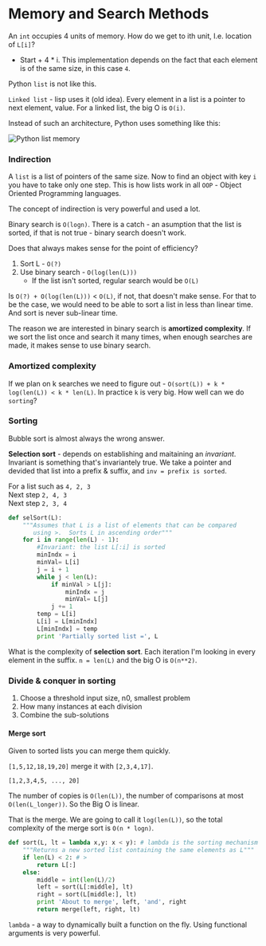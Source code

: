 Memory and Search Methods
=========================

An `int` occupies 4 units of memory. How do we get to ith unit, I.e. location of `L[i]`?

- Start + 4 * i. This implementation depends on the fact that each element is of the same size, in this case `4`.

Python `list` is not like this.

`Linked list` - lisp uses it (old idea). Every element in a list is a pointer to next element, value. For a linked list, the big O is `O(i)`.

Instead of such an architecture, Python uses something like this:

![Python list memory](http://dl.dropbox.com/u/31042440/python-list-memory.png)

### Indirection

A `list` is a list of pointers of the same size. Now to find an object with key `i` you have to take only one step. This is how lists work in all `OOP` - Object Oriented Programming languages.

The concept of indirection is very powerful and used a lot.

Binary search is `O(logn)`. There is a catch - an asumption that the list is sorted, if that is not true - binary search doesn't work.

Does that always makes sense for the point of efficiency?

1. Sort L - `O(?)`
2. Use binary search - `O(log(len(L)))`
    - If the list isn't sorted, regular search would be `O(L)`

Is `O(?) + O(log(len(L)))` < `O(L)`, if not, that doesn't make sense. For that to be the case, we would need to be able to sort a list in less than linear time. And sort is never sub-linear time.

The reason we are interested in binary search is **amortized complexity**. If we sort the list once and search it many times, when enough searches are made, it makes sense to use binary search.

### Amortized complexity

If we plan on k searches we need to figure out - `O(sort(L)) + k * log(len(L)) < k * len(L)`. In practice `k` is very big. How well can we do `sorting`?

### Sorting

Bubble sort is almost always the wrong answer.

**Selection sort** - depends on establishing and maitaining an *invariant*. Invariant is something that's invariantely true. We take a pointer and devided that list into a prefix & suffix, and `inv = prefix is sorted`.

For a list such as `4, 2, 3`  
Next step `2, 4, 3`  
Next step `2, 3, 4`

```Python
def selSort(L):
    """Assumes that L is a list of elements that can be compared
       using >.  Sorts L in ascending order"""
    for i in range(len(L) - 1):
        #Invariant: the list L[:i] is sorted
        minIndx = i
        minVal= L[i]
        j = i + 1
        while j < len(L):
            if minVal > L[j]:
                minIndx = j
                minVal= L[j]
            j += 1
        temp = L[i]
        L[i] = L[minIndx]
        L[minIndx] = temp
        print 'Partially sorted list =', L
```

What is the complexity of **selection sort**. Each iteration I'm looking in every element in the suffix. `n = len(L)` and the big O is `O(n**2)`.

### Divide & conquer in sorting

1. Choose a threshold input size, n0, smallest problem
2. How many instances at each division
3. Combine the sub-solutions

#### Merge sort

Given to sorted lists you can merge them quickly.

`[1,5,12,18,19,20]` merge it with `[2,3,4,17]`.

`[1,2,3,4,5, ..., 20]`

The number of copies is `O(len(L))`, the number of comparisons at most `O(len(L_longer))`. So the Big O is linear.

That is the merge. We are going to call it `log(len(L))`, so the total complexity of the merge sort is `O(n * logn)`.

```Python
def sort(L, lt = lambda x,y: x < y): # lambda is the sorting mechanism
    """Returns a new sorted list containing the same elements as L"""
    if len(L) < 2: # >
        return L[:]
    else:
        middle = int(len(L)/2)
        left = sort(L[:middle], lt)
        right = sort(L[middle:], lt)
        print 'About to merge', left, 'and', right
        return merge(left, right, lt)
```

`lambda` - a way to dynamically built a function on the fly. Using functional arguments is very powerful.
